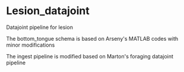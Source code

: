 # Lesion_datajoint
Datajoint pipeline for lesion

The bottom_tongue schema is based on Arseny's MATLAB codes with minor modifications

The ingest pipeline is modified based on Marton's foraging datajoint pipeline
